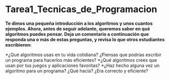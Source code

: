 # Tarea1_Tecnicas_de_Programacion


__Te dimos una pequeña introducción a los algoritmos y unos cuantos ejemplos. Ahora, antes de seguir adelante, queremos saber en qué algoritmos puedes pensar.
Deja un comentario a continuación que responda una o más de estas preguntas, y revisa lo que otros estudiantes escribieron:__

 *¿Qué algoritmos usas en tu vida cotidiana? ¿Piensas que podrías escribir un programa para hacerlos más eficientes?
 *¿Qué algoritmos crees que usan por tus juegos y aplicaciones favoritas?
 *¿Haz hecho alguna vez un algoritmo para un programa? ¿Qué hacía? ¿Era correcto y eficiente?




